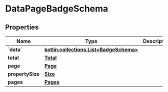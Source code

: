
# DataPageBadgeSchema

## Properties
Name | Type | Description | Notes
------------ | ------------- | ------------- | -------------
**&#x60;data&#x60;** | [**kotlin.collections.List&lt;BadgeSchema&gt;**](BadgeSchema.md) |  | 
**total** | [**Total**](Total.md) |  | 
**page** | [**Page**](Page.md) |  | 
**propertySize** | [**Size**](Size.md) |  | 
**pages** | [**Pages**](Pages.md) |  |  [optional]



